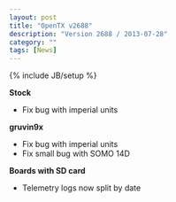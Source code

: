 ```yaml
---
layout: post
title: "OpenTX v2688"
description: "Version 2688 / 2013-07-28"
category: ""
tags: [News]
---
```

{% include JB/setup %}

**Stock**

* Fix bug with imperial units

**gruvin9x**

* Fix bug with imperial units
* Fix small bug with SOMO 14D

**Boards with SD card**

* Telemetry logs now split by date



